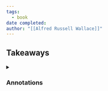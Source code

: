 ```yaml
---
tags:
  - book
date completed: 
author: "[[Alfred Russell Wallace]]"
---
```

## Takeaways 









<details>
<summary><h3>Annotations</h3></summary>
<br>
pg 83: *on his trek to summit of Mount Ophir*

The afternoon was clear, and the view fine its way - ranges of hill and valley everywhere covered with interminable forest, with glistening rivers winding among them. In a distant view a forest country is very monotonous, and no mountain I have ever ascended in the tropics presents a parorama equal to that from Snowdon, while the views in Switzerland are immeasurably superior. 

</details>